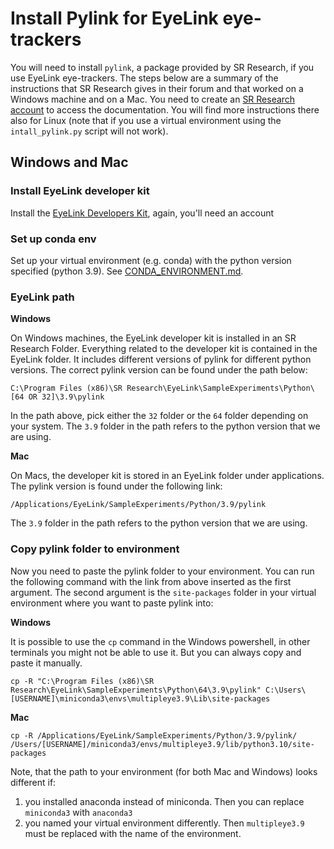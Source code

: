 # Install Pylink for EyeLink eye-trackers
You will need to install `pylink`, a package provided by SR Research, if you use EyeLink eye-trackers.
The steps below are a summary of the instructions that SR Research gives in their forum and that worked
on a Windows machine and on a Mac.
You need to create an [SR Research account](https://www.sr-research.com/support/thread-48.html) to access the documentation.
You will find more instructions there also for Linux (note
that if you use a virtual environment using the `intall_pylink.py` script will not work).

## Windows and Mac

### Install EyeLink developer kit
Install the [EyeLink Developers Kit](https://www.sr-research.com/support/showthread.php?tid=13), again, you'll need
an account

### Set up conda env
Set up your virtual environment (e.g. conda) with the python version specified (python 3.9).
See [CONDA_ENVIRONMENT.md](guidelines/CONDA_ENVIRONMENT.md).

### EyeLink path
**Windows**

On Windows machines, the EyeLink developer kit is installed in an SR Research Folder. Everything related to the
developer kit is contained in the EyeLink folder. It includes different versions of pylink for different python versions.
The correct pylink version can be found under the path below:
```
C:\Program Files (x86)\SR Research\EyeLink\SampleExperiments\Python\[64 OR 32]\3.9\pylink
```

In the path above, pick either the `32` folder or the `64` folder depending on your system. The `3.9` folder in the
path refers to the python version that we are using.

**Mac**

On Macs, the developer kit is stored in an EyeLink folder under applications. The pylink version is found under the
following link:
```
/Applications/EyeLink/SampleExperiments/Python/3.9/pylink
```

The `3.9` folder in the path refers to the python version that we are using.

### Copy pylink folder to environment
Now you need to paste the pylink folder to your environment. You can run the following command with the link from above
inserted as the first argument. The second argument is the `site-packages` folder in your virtual environment where you
want to paste pylink into:

**Windows**

It is possible to use the ``cp`` command in the Windows powershell, in other terminals you might not be able to use it.
But you can always copy and paste it manually.
```
cp -R "C:\Program Files (x86)\SR Research\EyeLink\SampleExperiments\Python\64\3.9\pylink" C:\Users\[USERNAME]\miniconda3\envs\multipleye3.9\Lib\site-packages
```

**Mac**

```
cp -R /Applications/EyeLink/SampleExperiments/Python/3.9/pylink/ /Users/[USERNAME]/miniconda3/envs/multipleye3.9/lib/python3.10/site-packages
```

Note, that the path to your environment (for both Mac and Windows) looks different if:
1. you installed anaconda instead of miniconda. Then you can replace `miniconda3` with `anaconda3`
2. you named your virtual environment differently. Then `multipleye3.9` must be replaced with the name of the environment.
